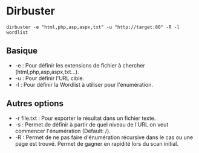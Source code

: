# Dirbuster

`dirbuster -e "html,php,asp,aspx,txt" -u "http://target:80" -R -l wordlist `

## Basique

* -e : Pour définir les extensions de fichier à chercher (html,php,asp,aspx,txt...).
* -u : Pour définir l'URL cible.
* -l : Pour définir la Wordlist à utiliser pour l'énumération.

## Autres options

* -r file.txt : Pour exporter le résultat dans un fichier texte.
* -s : Permet de définir à partir de quel niveau de l'URL on veut commencer l'énumération (Défault: /).
* -R : Permet de ne pas faire d'énumération récursive dans le cas ou une page est trouvé. Permet de gagner en rapidité lors du scan initial.
